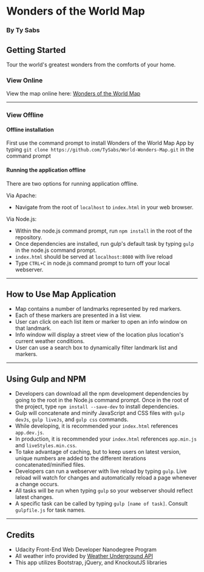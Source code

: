 # Wonders of the World Map
### By Ty Sabs

## Getting Started
Tour the world's greatest wonders from the comforts of your home.

### View Online
View the map online here: [Wonders of the World Map](https://tysabs.github.io/World-Wonders-Map/)
<hr>

### View Offline
#### Offline installation
First use the command prompt to install Wonders of the World Map App by typing ``git clone https://github.com/TySabs/World-Wonders-Map.git`` in the command prompt

#### Running the application offline
There are two options for running application offline.

Via Apache:
* Navigate from the root of ```localhost``` to ```index.html``` in your web browser.

Via Node.js:
* Within the node.js command prompt, run ```npm install``` in the root of the repository.
* Once dependencies are installed, run gulp's default task by typing ```gulp``` in the node.js command prompt.
* ```index.html``` should be served at ```localhost:8080``` with live reload
* Type ```CTRL+C``` in node.js command prompt to turn off your local webserver.

<hr>

## How to Use Map Application
* Map contains a number of landmarks represented by red markers.
* Each of these markers are presented in a list view.
* User can click on each list item or marker to open an info window on that landmark.
* Info window will display a street view of the location plus location's current weather conditions.
* User can use a search box to dynamically filter landmark list and markers.

<hr>

## Using Gulp and NPM
* Developers can download all the npm development dependencies by going to the root in the Node.js command prompt. Once in the root of the project, type ```npm install --save-dev``` to install dependencies.
* Gulp will concatenate and minify JavaScript and CSS files with ```gulp devJs```, ```gulp liveJs```, and ```gulp css``` commands.
* While developing, it is recommended your ```index.html``` references ```app.dev.js```.
* In production, it is recommended your ```index.html``` references ```app.min.js``` and ```liveStyles.min.css```.
* To take advantage of caching, but to keep users on latest version, unique numbers are added to the different iterations concatenated/minified files.
* Developers can run a webserver with live reload by typing ```gulp```. Live reload will watch for changes and automatically reload a page whenever a change occurs.
* All tasks will be run when typing ```gulp``` so your webserver should reflect latest changes.
* A specific task can be called by typing ```gulp [name of task]```. Consult ```gulpfile.js``` for task names.

<hr>

## Credits
* Udacity Front-End Web Developer Nanodegree Program
* All weather info provided by [Weather Underground API](https://www.wunderground.com/weather/api/d/docs)
* This app utilizes Bootstrap, jQuery, and KnockoutJS libraries
